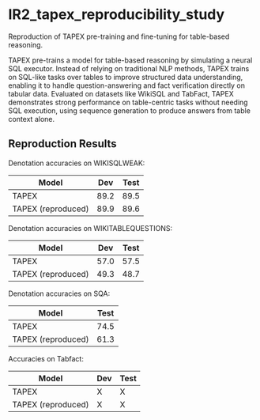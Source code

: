 # IR2_tapex_reproducibility_study

Reproduction of TAPEX pre-training and fine-tuning for table-based reasoning.

TAPEX pre-trains a model for table-based reasoning by simulating a neural SQL executor. Instead of relying on traditional NLP methods, TAPEX trains on SQL-like tasks over tables to improve structured data understanding, enabling it to handle question-answering and fact verification directly on tabular data. Evaluated on datasets like WikiSQL and TabFact, TAPEX demonstrates strong performance on table-centric tasks without needing SQL execution, using sequence generation to produce answers from table context alone.


## Reproduction Results

Denotation accuracies on WIKISQLWEAK:

| Model | Dev | Test |
|-------|-----|------|
| TAPEX | 89.2 | 89.5 |
| TAPEX (reproduced) | 89.9 | 89.6 |


Denotation accuracies on WIKITABLEQUESTIONS:

| Model | Dev | Test |
|-------|-----|------|
| TAPEX | 57.0 | 57.5 |
| TAPEX (reproduced) | 49.3 | 48.7 |

Denotation accuracies on SQA:

| Model | Test |
|-------|------|
| TAPEX |  74.5 |
| TAPEX (reproduced) | 61.3 |

Accuracies on Tabfact:

| Model | Dev | Test |
|-------|-----|------|
| TAPEX | X | X |
| TAPEX (reproduced) | X | X |





